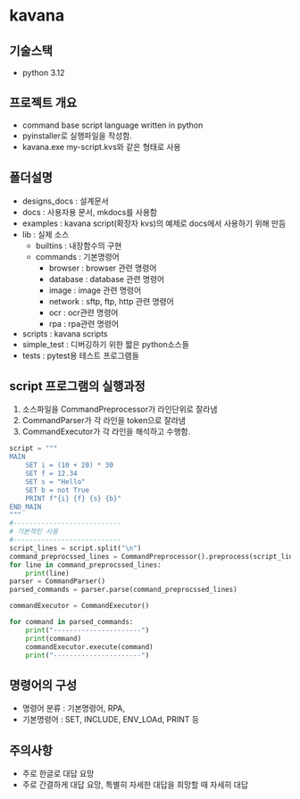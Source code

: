 # kavana

## 기술스택

- python 3.12

## 프로젝트 개요

- command base script language written in python
- pyinstaller로 실행파일을 작성함.
- kavana.exe my-script.kvs와 같은 형태로 사용

## 폴더설명

- designs_docs : 설계문서
- docs : 사용자용 문서, mkdocs를 사용함
- examples : kavana script(확장자 kvs)의 예제로 docs에서 사용하기 위해 만듬
- lib : 실제 소스
  - builtins : 내장함수의 구현
  - commands : 기본명령어
    - browser : browser 관련 명령어
    - database : database 관련 명령어
    - image : image 관련 명령어
    - network : sftp, ftp, http 관련 명령어
    - ocr : ocr관련 명령어
    - rpa : rpa관련 명령어
- scripts : kavana scripts
- simple_test : 디버깅하기 위한 짧은 python소스들
- tests : pytest용 테스트 프로그램들

## script 프로그램의 실행과정

1. 소스파일을 CommandPreprocessor가 라인단위로 잘라냄
2. CommandParser가 각 라인을 token으로 잘라냄
3. CommandExecutor가 각 라인을 해석하고 수행함.

```python
script = """
MAIN
    SET i = (10 + 20) * 30
    SET f = 12.34
    SET s = "Hello"
    SET b = not True
    PRINT f"{i} {f} {s} {b}"
END_MAIN
"""
#---------------------------
# 기본적인 사용
#---------------------------
script_lines = script.split("\n")
command_preprocssed_lines = CommandPreprocessor().preprocess(script_lines)
for line in command_preprocssed_lines:
    print(line)
parser = CommandParser()
parsed_commands = parser.parse(command_preprocssed_lines)

commandExecutor = CommandExecutor()

for command in parsed_commands:
    print("----------------------")
    print(command)
    commandExecutor.execute(command)
    print("----------------------")

```

## 명령어의 구성

- 명령어 분류 : 기본명령어,  RPA,
- 기본명령어 : SET, INCLUDE, ENV_LOAd, PRINT 등

## 주의사항

- 주로 한글로 대답 요망
- 주로 간결하게 대답 요망, 특별히 자세한 대답을 희망할 때 자세히 대답
